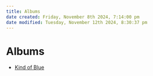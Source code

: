 ```yaml
---
title: Albums
date created: Friday, November 8th 2024, 7:14:00 pm
date modified: Tuesday, November 12th 2024, 8:30:37 pm
---
```

# Albums

- [Kind of Blue](./miles-davis/kind-of-blue.md)